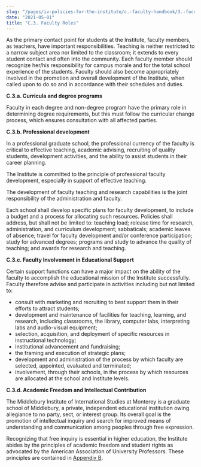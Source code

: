 ```yaml
---
slug: "/pages/iv-policies-for-the-institute/c.-faculty-handbook/3.-faculty-roles"
date: "2021-05-01"
title: "C.3. Faculty Roles"
---
```


As the primary contact point for students at the Institute, faculty members, as teachers, have important responsibilities. Teaching is neither restricted to a narrow subject area nor limited to the classroom; it extends to every student contact and often into the community. Each faculty member should recognize her/his responsibility for campus morale and for the total school experience of the students. Faculty should also become appropriately involved in the promotion and overall development of the Institute, when called upon to do so and in accordance with their schedules and duties.

**C.3.a. Curricula and degree programs**

Faculty in each degree and non-degree program have the primary role in determining degree requirements, but this must follow the curricular change process, which ensures consultation with all affected parties.

**C.3.b. Professional development**

In a professional graduate school, the professional currency of the faculty is critical to effective teaching, academic advising, recruiting of quality students, development activities, and the ability to assist students in their career planning.

The Institute is committed to the principle of professional faculty development, especially in support of effective teaching.

The development of faculty teaching and research capabilities is the joint responsibility of the administration and faculty.

Each school shall develop specific plans for faculty development, to include a budget and a process for allocating such resources. Policies shall address, but shall not be limited to: teaching load; release time for research, administration, and curriculum development; sabbaticals; academic leaves of absence; travel for faculty development and/or conference participation; study for advanced degrees; programs and study to advance the quality of teaching; and awards for research and teaching.

**C.3.c. Faculty Involvement in Educational Support**

Certain support functions can have a major impact on the ability of the faculty to accomplish the educational mission of the Institute successfully. Faculty therefore advise and participate in activities including but not limited to:

- consult with marketing and recruiting to best support them in their efforts to attract students;
- development and maintenance of facilities for teaching, learning, and research, including classrooms, the library, computer labs, interpreting labs and audio-visual equipment;
- selection, acquisition, and deployment of specific resources in instructional technology;
- institutional advancement and fundraising;
- the framing and execution of strategic plans;
- development and administration of the process by which faculty are selected, appointed, evaluated and terminated;
- involvement, through their schools, in the process by which resources are allocated at the school and Institute levels.

**C.3.d. Academic Freedom and Intellectual Contribution**

The Middlebury Institute of International Studies at Monterey is a graduate school of Middlebury, a private, independent educational institution owing allegiance to no party, sect, or interest group. Its overall goal is the promotion of intellectual inquiry and search for improved means of understanding and communication among peoples through free expression.

Recognizing that free inquiry is essential in higher education, the Institute abides by the principles of academic freedom and student rights as advocated by the American Association of University Professors. These principles are contained in [Appendix B](http://www.middlebury.edu/pages/iv-policies-for-the-institute/c.-faculty-handbook/appendix-b-aaup-guidelines).
